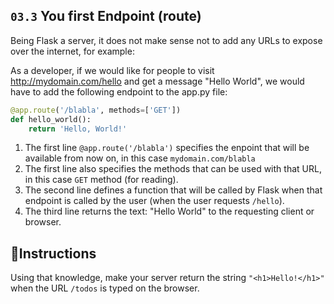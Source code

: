 ## `03.3` You first Endpoint (route)

Being Flask a server, it does not make sense not to add any URLs to expose over the internet, for example:

As a developer, if we would like for people to visit http://mydomain.com/hello and get a message "Hello World", we would have to add the following endpoint to the app.py file:

```python
@app.route('/blabla', methods=['GET'])
def hello_world():
    return 'Hello, World!'
```

1. The first line `@app.route('/blabla')` specifies the enpoint that will be available from now on, in this case `mydomain.com/blabla`
2. The first line also specifies the methods that can be used with that URL, in this case `GET` method (for reading).
2. The second line defines a function that will be called by Flask when that endpoint is called by the user (when the user requests `/hello`).
3. The third line returns the text: "Hello World" to the requesting client or browser.


## 📝Instructions

Using that knowledge, make your server return the string `"<h1>Hello!</h1>"` when the URL `/todos` is typed on the browser.
